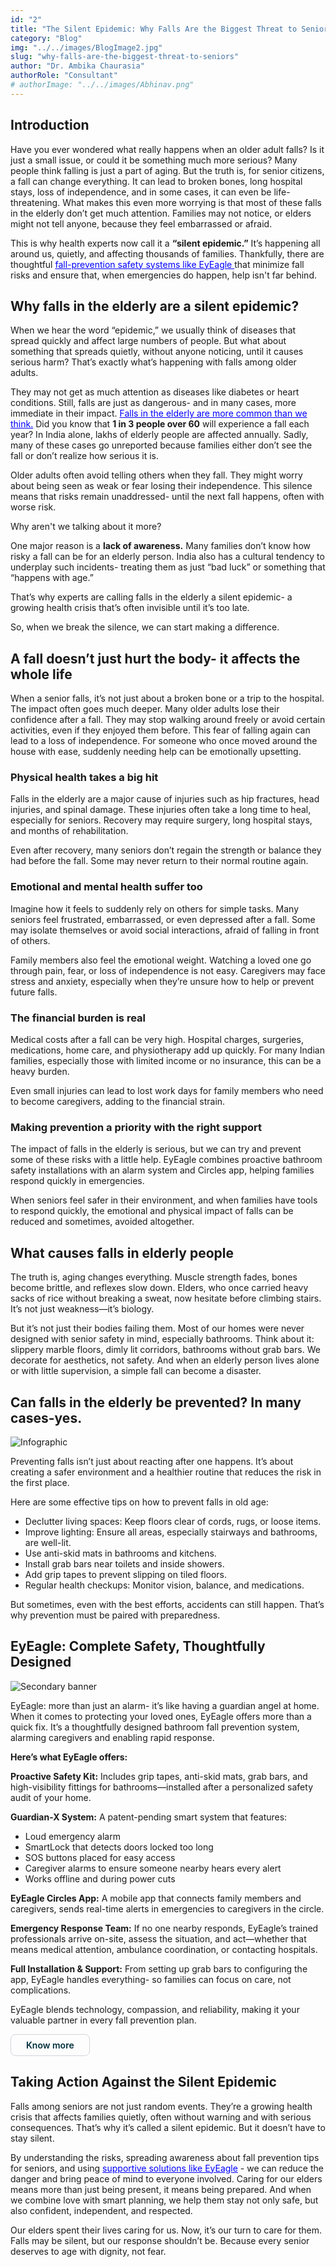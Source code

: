 ```yaml
---
id: "2"
title: "The Silent Epidemic: Why Falls Are the Biggest Threat to Seniors"
category: "Blog"
img: "../../images/BlogImage2.jpg"
slug: "why-falls-are-the-biggest-threat-to-seniors"
author: "Dr. Ambika Chaurasia"
authorRole: "Consultant"
# authorImage: "../../images/Abhinav.png"
---
```


## Introduction

Have you ever wondered what really happens when an older adult falls? Is it just a small issue, or could it be something much more serious? Many people think falling is just a part of aging. But the truth is, for senior citizens, a fall can change everything. It can lead to broken bones, long hospital stays, loss of independence, and in some cases, it can even be life-threatening. What makes this even more worrying is that most of these falls in the elderly don’t get much attention. Families may not notice, or elders might not tell anyone, because they feel embarrassed or afraid.

This is why health experts now call it a **“silent epidemic.”** It’s happening all around us, quietly, and affecting thousands of families. Thankfully, there are thoughtful <a href="https://eyeagle.ai/" style="color:blue; text-decoration:underline;"> fall-prevention safety systems like EyEagle </a> that minimize fall risks and ensure that, when emergencies do happen, help isn't far behind.

## Why falls in the elderly are a silent epidemic?

When we hear the word “epidemic,” we usually think of diseases that spread quickly and affect large numbers of people. But what about something that spreads quietly, without anyone noticing, until it causes serious harm? That’s exactly what’s happening with falls among older adults.

They may not get as much attention as diseases like diabetes or heart conditions. Still, falls are just as dangerous- and in many cases, more immediate in their impact. <a href="https://eyeagle.ai/blogs/falls-kill-more-seniors-than-you-think" style="color:blue; text-decoration:underline;"> Falls in the elderly are more common than we think.</a> Did you know that **1 in 3 people over 60** will experience a fall each year? In India alone, lakhs of elderly people are affected annually. Sadly, many of these cases go unreported because families either don’t see the fall or don’t realize how serious it is.

Older adults often avoid telling others when they fall. They might worry about being seen as weak or fear losing their independence. This silence means that risks remain unaddressed- until the next fall happens, often with worse risk.

Why aren't we talking about it more?

One major reason is a **lack of awareness.** Many families don’t know how risky a fall can be for an elderly person. India also has a cultural tendency to underplay such incidents- treating them as just “bad luck” or something that “happens with age.”

That’s why experts are calling falls in the elderly a silent epidemic- a growing health crisis that’s often invisible until it’s too late.

So, when we break the silence, we can start making a difference.


## A fall doesn’t just hurt the body- it affects the whole life

When a senior falls, it’s not just about a broken bone or a trip to the hospital. The impact often goes much deeper. Many older adults lose their confidence after a fall. They may stop walking around freely or avoid certain activities, even if they enjoyed them before.
This fear of falling again can lead to a loss of independence. For someone who once moved around the house with ease, suddenly needing help can be emotionally upsetting.


### Physical health takes a big hit

Falls in the elderly are a major cause of injuries such as hip fractures, head injuries, and spinal damage. These injuries often take a long time to heal, especially for seniors. Recovery may require surgery, long hospital stays, and months of rehabilitation.

Even after recovery, many seniors don’t regain the strength or balance they had before the fall. Some may never return to their normal routine again.


### Emotional and mental health suffer too

Imagine how it feels to suddenly rely on others for simple tasks. Many seniors feel frustrated, embarrassed, or even depressed after a fall. Some may isolate themselves or avoid social interactions, afraid of falling in front of others.

Family members also feel the emotional weight. Watching a loved one go through pain, fear, or loss of independence is not easy. Caregivers may face stress and anxiety, especially when they’re unsure how to help or prevent future falls.


### The financial burden is real

Medical costs after a fall can be very high. Hospital charges, surgeries, medications, home care, and physiotherapy add up quickly. For many Indian families, especially those with limited income or no insurance, this can be a heavy burden.

Even small injuries can lead to lost work days for family members who need to become caregivers, adding to the financial strain.


### Making prevention a priority with the right support

The impact of falls in the elderly is serious, but we can try and prevent some of these risks with a little help. EyEagle combines proactive bathroom safety installations with an alarm system and Circles app, helping families respond quickly in emergencies.

When seniors feel safer in their environment, and when families have tools to respond quickly, the emotional and physical impact of falls can be reduced and sometimes, avoided altogether.


## What causes falls in elderly people

The truth is, aging changes everything. Muscle strength fades, bones become brittle, and
reflexes slow down. Elders, who once carried heavy sacks of rice without breaking a sweat, now hesitate before climbing stairs. It’s not just weakness—it’s biology.

But it’s not just their bodies failing them. Most of our homes were never designed with senior safety in mind, especially bathrooms. 
Think about it: slippery marble floors, dimly lit corridors, bathrooms without grab bars. We decorate for aesthetics, not safety. And when an elderly person lives alone or with little supervision, a simple fall can become a disaster.


## Can falls in the elderly be prevented? In many cases-yes.

<img 
  src="/images/BlogImage(Infographics)2.jpg" 
  alt="Infographic" 
  class="w-full lg:w-[80%] rounded-xl"
/>

Preventing falls isn’t just about reacting after one happens. It’s about creating a safer environment and a healthier routine that reduces the risk in the first place.

Here are some effective tips on how to prevent falls in old age:

- Declutter living spaces: Keep floors clear of cords, rugs, or loose items.
- Improve lighting: Ensure all areas, especially stairways and bathrooms, are well-lit.
- Use anti-skid mats in bathrooms and kitchens.
- Install grab bars near toilets and inside showers.
- Add grip tapes to prevent slipping on tiled floors.
- Regular health checkups: Monitor vision, balance, and medications.

But sometimes, even with the best efforts, accidents can still happen. That’s why prevention must be paired with preparedness.


## EyEagle: Complete Safety, Thoughtfully Designed

<img 
  src="/images/BlogImage2(SecondaryBannerImage)2.jpg" 
  alt="Secondary banner" 
  class="w-full lg:w-[80%] rounded-xl"
/>

EyEagle: more than just an alarm- it’s like having a guardian angel at home. When it comes to protecting your loved ones, EyEagle offers more than a quick fix. It’s a thoughtfully designed bathroom fall prevention system, alarming caregivers and enabling rapid response.

**Here’s what EyEagle offers:**

**Proactive Safety Kit:** Includes grip tapes, anti-skid mats, grab bars, and high-visibility fittings for bathrooms—installed after a personalized safety audit of your home.

**Guardian-X System:**
A patent-pending smart system that features:
- Loud emergency alarm
- SmartLock that detects doors locked too long
- SOS buttons placed for easy access
- Caregiver alarms to ensure someone nearby hears every alert
- Works offline and during power cuts

**EyEagle Circles App:**
A mobile app that connects family members and caregivers, sends real-time alerts in emergencies to caregivers in the circle.

**Emergency Response Team:**
If no one nearby responds, EyEagle’s trained professionals arrive on-site, assess the situation, and act—whether that means medical attention, ambulance coordination, or contacting hospitals.

**Full Installation & Support:**
From setting up grab bars to configuring the app, EyEagle handles everything- so families can focus on care, not complications.

EyEagle blends technology, compassion, and reliability, making it your valuable partner in every fall prevention plan.

<a href="https://eyeagle.ai/solution/"  style="display: inline-flex; align-items: center; gap: 0.5rem; padding: 0.5rem 1.5rem; border: 1px solid #D1D5DB; color: #002E3D; font-weight: 600; border-radius: 0.5rem; text-decoration: none; transition: background-color 0.3s;"
  onmouseover="this.style.backgroundColor='#f3f4f6'"
  onmouseout="this.style.backgroundColor='transparent'">
Know more
</a>

## Taking Action Against the Silent Epidemic

Falls among seniors are not just random events. They’re a growing health crisis that affects families quietly, often without warning and with serious consequences. That’s why it’s called a silent epidemic. But it doesn’t have to stay silent.

By understanding the risks, spreading awareness about fall prevention tips for seniors, and using <a href="https://eyeagle.ai/contact" style="color:blue; text-decoration:underline;"> supportive solutions like EyEagle</a> - we can reduce the danger and bring peace of mind to everyone involved. Caring for our elders means more than just being present, it means being prepared. And when we combine love with smart planning, we help them stay not only safe, but also confident, independent, and respected.

Our elders spent their lives caring for us. Now, it’s our turn to care for them. Falls may be
silent, but our response shouldn’t be. Because every senior deserves to age with dignity, not fear.
